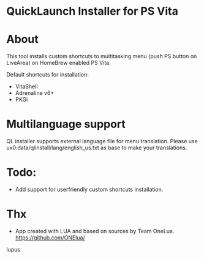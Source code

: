 # QuickLaunch Installer for PS Vita
# About
This tool installs custom shortcuts to multitasking menu (push PS button on LiveArea) on HomeBrew enabled PS Vita.

Default shortcuts for installation:
- VitaShell
- Adrenaline v6+
- PKGi

# Multilanguage support
QL installer supports external language file for menu translation. Please use ux0:data/qlinstall/lang/english_us.txt as base to make your translations.

# Todo:
- Add support for userfriendly custom shortcuts installation.

# Thx
- App created with LUA and based on sources by Team OneLua. https://github.com/ONElua/

lupus
